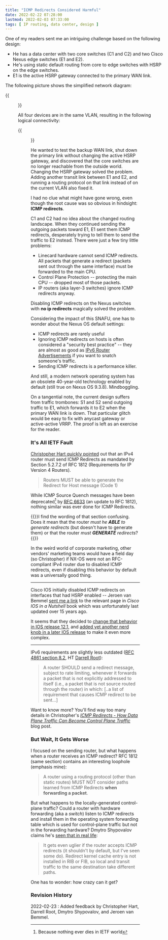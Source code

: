 ```yaml
---
title: "ICMP Redirects Considered Harmful"
date: 2022-02-22 07:28:00
lastmod: 2022-02-03 07:33:00
tags: [ IP routing, data center, design ]
---
```

One of my readers sent me an intriguing challenge based on the following design:

* He has a data center with two core switches (C1 and C2) and two Cisco Nexus edge switches (E1 and E2).
* He's using static default routing from core to edge switches with HSRP on the edge switches.
* E1 is the active HSRP gateway connected to the primary WAN link.

The following picture shows the simplified network diagram:
<!--more-->
{{<figure src="/2022/02/icmp-redirect-physical.png" caption="Physical connectivity">}}

All four devices are in the same VLAN, resulting in the following logical connectivity:

{{<figure src="/2022/02/icmp-redirect-layer-3.png" caption="Layer-3 connectivity">}}

He wanted to test the backup WAN link, shut down the primary link without changing the active HSRP gateway, and discovered that the core switches are no longer reachable from the outside world. Changing the HSRP gateway solved the problem. Adding another transit link between E1 and E2, and running a routing protocol on that link instead of on the current VLAN also fixed it.

I had no clue what might have gone wrong, even though the root cause was so obvious in hindsight: **ICMP redirects**.

C1 and C2 had no idea about the changed routing landscape. When they continued sending the outgoing packets toward E1, E1 sent them ICMP redirects, desperately trying to tell them to send the traffic to E2 instead. There were just a few tiny little problems:

* Linecard hardware cannot send ICMP redirects. All packets that generate a redirect (packets sent out through the same interface) must be forwarded to the main CPU.
* Control Plane Protection -- protecting the main CPU -- dropped most of those packets.
* IP routers (aka layer-3 switches) ignore ICMP redirects anyway.

Disabling ICMP redirects on the Nexus switches with **no ip redirects** magically solved the problem.

Considering the impact of this SNAFU, one has to wonder about the Nexus OS default settings:

* ICMP redirects are rarely useful
* Ignoring ICMP redirects on hosts is often considered a "security best practice" -- they are almost as good as [IPv6 Router Advertisements](/2011/11/ipv6-security-getting-bored-bru-airport/) if you want to snatch someone's traffic.
* Sending ICMP redirects is a performance killer.

And still, a modern network operating system has an obsolete 40-year-old technology enabled by default (still true on Nexus OS 9.3.8). Mindboggling.

On a tangential note, the current design suffers from traffic trombones: S1 and S2 send outgoing traffic to E1, which forwards it to E2 when the primary WAN link is down. That particular glitch would be easy to fix with anycast gateway or active-active VRRP. The proof is left as an exercise for the reader.

### It's All IETF Fault

[Christopher Hart quickly pointed](https://twitter.com/_ChrisJHart/status/1496097748206112771) out that an IPv4 router must send ICMP Redirects as mandated by Section 5.2.7.2 of RFC 1812 (Requirements for IP Version 4 Routers). 

> Routers MUST be able to generate the Redirect for Host message (Code 1)

While ICMP Source Quench messages have been deprecated[^DP] by [RFC 6633](https://datatracker.ietf.org/doc/html/rfc6633) (an update to RFC 1812), nothing similar was ever done for ICMP Redirects.

{{<note info>}}I find the wording of that section confusing. Does it mean that the router *must he **ABLE** to generate redirects* (but doesn't have to generate them) or that the router *must **GENERATE** redirects*?{{</note>}}

In the weird world of corporate marketing, other vendors' marketing teams would have a field day (so Christopher) if NX-OS  were not an RFC-compliant IPv4 router due to disabled ICMP redirects, even if disabling this behavior by default was a universally good thing.

---

Cisco IOS initially disabled ICMP redirects on interfaces that had HSRP enabled -- Jeroen van Bemmel [sent me a link](https://twitter.com/jbemmel/status/1496241937057202190) to the relevant page in *Cisco IOS in a Nutshell* book which was unfortunately last updated over 15 years ago. 

It seems that they decided to [change that behavior in IOS release 12.1](https://www.cisco.com/c/en/us/td/docs/ios-xml/ios/ipapp/command/iap-cr-book/iap-i1.html#wp1977268460), and [added yet another nerd knob in a later IOS release](https://www.cisco.com/c/en/us/td/docs/ios-xml/ios/ipapp_fhrp/configuration/xe-16-5/fhp-xe-16-5-book/fhp-hsrp-icmp.html) to make it even more complex.

---

IPv6 requirements are slightly less outdated ([RFC 4861 section 8.2](https://www.rfc-editor.org/rfc/rfc4861.html#section-8.2), HT [Darrell Root](https://twitter.com/DarrellRoot/status/1496124013198082060)):

>  A router SHOULD send a redirect message, subject to rate limiting, whenever it forwards a packet that is not explicitly addressed to itself (i.e., a packet that is not source routed through the router) in which: [..a list of requirement that causes ICMP redirect to be sent...]

Want to know more? You'll find way too many details in Christopher's _[ICMP Redirects - How Data Plane Traffic Can Become Control Plane Traffic](https://chrisjhart.com/How-Data-Plane-Traffic-Can-Become-Control-Plane-Traffic/)_ blog post.

### But Wait, It Gets Worse

I focused on the sending router, but what happens when a router receives an ICMP redirect? RFC 1812 (same section) contains an interesting loophole (emphasis mine):

> A router using a routing protocol (other than static routes) MUST NOT consider paths learned from ICMP Redirects **when forwarding a packet**.

But what happens to the locally-generated control-plane traffic? Could a router with hardware forwarding (aka a *switch*) listen to ICMP redirects and install them in the operating system forwarding table which is used for control-plane traffic but not in the forwarding hardware? Dmytro Shypovalov claims he's [seen that in real life](https://twitter.com/routingcraft/status/1496069240926969858):

> It gets even uglier if the router accepts ICMP redirects (it shouldn't by default, but I've seen some do). Redirect kernel cache entry is not installed in RIB or FIB, so local and transit traffic to the same destination take different paths.

One has to wonder: how crazy can it get?

### Revision History

2022-02-23
: Added feedback by Christopher Hart, Darrell Root, Dmytro Shypovalov, and Jeroen van Bemmel.

[^DP]: Because nothing ever dies in IETF world